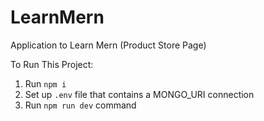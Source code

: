 # LearnMern
 Application to Learn Mern (Product Store Page)

 To Run This Project: 

 1. Run `npm i`
 2. Set up `.env` file that contains a MONGO_URI connection
 3. Run `npm run dev` command
